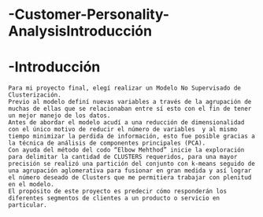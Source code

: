 # -Customer-Personality-AnalysisIntroducción 
# -Introducción

    Para mi proyecto final, elegí realizar un Modelo No Supervisado de Clusterización.
    Previo al modelo definí nuevas variables a través de la agrupación de muchas de ellas que se relacionaban entre sí esto con el fin de tener un mejor manejo de los datos. 
    Antes de abordar el modelo acudí a una reducción de dimensionalidad con el único motivo de reducir el número de variables  y al mismo tiempo minimizar la perdida de información, esto fue posible gracias a la técnica de análisis de componentes principales (PCA).
    Con ayuda del método del codo “Elbow Mehthod” inicie la exploración para delimitar la cantidad de CLUSTERS requeridos, para una mayor precisión se realizó una partición del conjunto con k-means seguido de una agrupación aglomerativa para fusionar en gran medida y así lograr el número deseado de Clusters que me permitiera trabajar con plenitud en el modelo.
    El propósito de este proyecto es predecir cómo responderán los diferentes segmentos de clientes a un producto o servicio en particular.   

